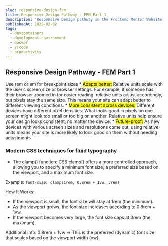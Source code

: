 ```yaml
---
slug: responsive-design-fem
title: Responsive Design Pathway - FEM Part 1
description: "Responsive Design pathway in the Frontend Mentor Website "
publishedAt: 2025-02-02
tags:
  - devcontainers
  - development-environment
  - docker
  - vscode
  - productivity
---
```


## Responsive Design Pathway - FEM Part 1

Use rem or em for breakpoint sizes 
    * <mark>Adapts better:</mark> Relative units scale with the user’s screen size or browser settings. For example, if someone has their browser zoomed in for easier reading, relative units adjust accordingly, but pixels stay the same size. This means your site can adapt better to different viewing conditions.
    * <mark>More consistent across devices:</mark> Different devices have different pixel densities. What looks good in pixels on one screen might look too small or too big on another. Relative units help ensure your design looks consistent, no matter the device.
    * <mark>Future-proof:</mark> As new devices with various screen sizes and resolutions come out, using relative units means your site is more likely to look good on them without needing adjustments.

### Modern CSS techniques for fluid typography
- The clamp() function: CSS clamp() offers a more controlled approach, allowing you to specify a minimum font size, a preferred size based on the viewport, and a maximum font size.

Example: ```font-size: clamp(1rem, 0.8rem + 1vw, 3rem)```

How It Works:
* If the viewport is small, the font size will stay at 1rem (the minimum).
* As the viewport grows, the font size increases according to 0.8rem + 1vw.
* If the viewport becomes very large, the font size caps at 3rem (the maximum).

Additional info: 
0.8rem + 1vw → This is the preferred (dynamic) font size that scales based on the viewport width (vw).
